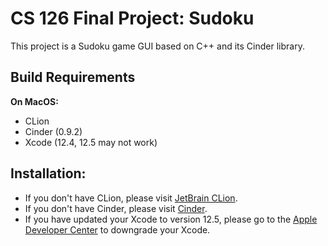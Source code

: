 # CS 126 Final Project: Sudoku

This project is a Sudoku game GUI based on C++ and its Cinder library.

## Build Requirements

**On MacOS:**
- CLion
- Cinder (0.9.2)
- Xcode (12.4, 12.5 may not work)

## Installation:
- If you don't have CLion, please visit [JetBrain CLion](https://www.jetbrains.com/clion/download/).
- If you don't have Cinder, please visit [Cinder](https://www.libcinder.org/download).
- If you have updated your Xcode to version 12.5, please go to the [Apple Developer Center](https://developer.apple.com/download/more/) to downgrade your Xcode.